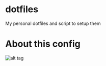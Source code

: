 # dotfiles
My personal dotfiles and script to setup them

# About this config
![alt tag](https://github.com/aivanovski/dotfiles/blob/master/screenshots/desktop-screenshot.png)
